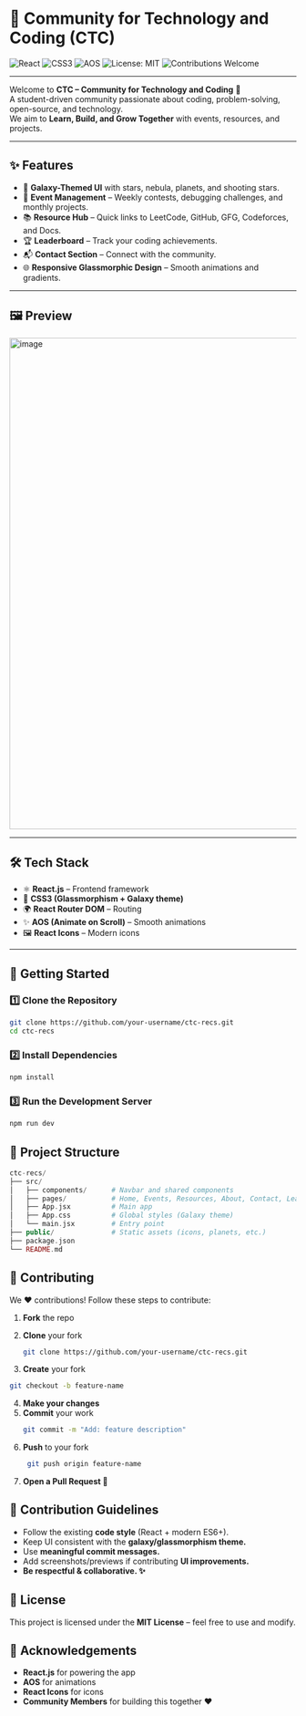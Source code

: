 # 🌌 Community for Technology and Coding (CTC)

![React](https://img.shields.io/badge/React-18.0.0-61DAFB?style=for-the-badge&logo=react&logoColor=black)
![CSS3](https://img.shields.io/badge/CSS3-Glassmorphism-264de4?style=for-the-badge&logo=css3&logoColor=white)
![AOS](https://img.shields.io/badge/AOS-Animations-ff69b4?style=for-the-badge)
![License: MIT](https://img.shields.io/badge/License-MIT-green.svg?style=for-the-badge)
![Contributions Welcome](https://img.shields.io/badge/Contributions-Welcome-blueviolet?style=for-the-badge)

---

Welcome to **CTC – Community for Technology and Coding** 🚀  
A student-driven community passionate about coding, problem-solving, open-source, and technology.  
We aim to **Learn, Build, and Grow Together** with events, resources, and projects.

---

## ✨ Features
- 🌠 **Galaxy-Themed UI** with stars, nebula, planets, and shooting stars.
- 🎉 **Event Management** – Weekly contests, debugging challenges, and monthly projects.
- 📚 **Resource Hub** – Quick links to LeetCode, GitHub, GFG, Codeforces, and Docs.
- 🏆 **Leaderboard** – Track your coding achievements.
- 📬 **Contact Section** – Connect with the community.
- 🌐 **Responsive Glassmorphic Design** – Smooth animations and gradients.

---

## 🖼️ Preview
<img width="1899" height="862" alt="image" src="https://github.com/user-attachments/assets/a56142b0-c975-467e-b5f7-2a68876d0b83" />


---

## 🛠️ Tech Stack
- ⚛️ **React.js** – Frontend framework
- 🎨 **CSS3 (Glassmorphism + Galaxy theme)**
- 🌍 **React Router DOM** – Routing
- ✨ **AOS (Animate on Scroll)** – Smooth animations
- 🖼️ **React Icons** – Modern icons

---

## 🚀 Getting Started

### 1️⃣ Clone the Repository
```bash
git clone https://github.com/your-username/ctc-recs.git
cd ctc-recs
```
### 2️⃣ Install Dependencies
```bash
npm install
```
### 3️⃣ Run the Development Server
```bash
npm run dev
```

## 📂 Project Structure
```php
ctc-recs/
├── src/
│   ├── components/      # Navbar and shared components
│   ├── pages/           # Home, Events, Resources, About, Contact, Leaderboard
│   ├── App.jsx          # Main app
│   ├── App.css          # Global styles (Galaxy theme)
│   └── main.jsx         # Entry point
├── public/              # Static assets (icons, planets, etc.)
├── package.json
└── README.md
```

## 🤝 Contributing

We ❤️ contributions! Follow these steps to contribute:

1. **Fork** the repo

2. **Clone** your fork  
   ```bash
   git clone https://github.com/your-username/ctc-recs.git
   
3. **Create** your fork  
  ```bash
  git checkout -b feature-name
  ```
4. **Make your changes**
5. **Commit** your work
   ```bash
   git commit -m "Add: feature description"

6. **Push** to your fork
   ```bash
    git push origin feature-name

7. **Open a Pull Request 🎉**


## 📝 Contribution Guidelines
- Follow the existing **code style** (React + modern ES6+).
- Keep UI consistent with the **galaxy/glassmorphism theme.**
- Use **meaningful commit messages.**
- Add screenshots/previews if contributing **UI improvements.**
- **Be respectful & collaborative. ✨**

## 📜 License
This project is licensed under the **MIT License** – feel free to use and modify.

## 🌟 Acknowledgements
- **React.js** for powering the app
- **AOS** for animations
- **React Icons** for icons
- **Community Members** for building this together ❤️


